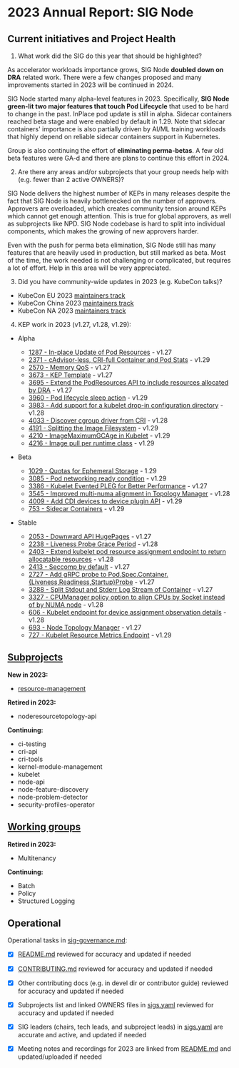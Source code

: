 # 2023 Annual Report: SIG Node

## Current initiatives and Project Health

1. What work did the SIG do this year that should be highlighted?

As accelerator workloads importance grows, SIG Node **doubled down on DRA**
related work. There were a few changes proposed and many improvements started in
2023 will be continued in 2024.

SIG Node started many alpha-level features in 2023. Specifically, **SIG Node
green-lit two major features that touch Pod Lifecycle** that used to be hard to
change in the past. InPlace pod update is still in alpha. Sidecar containers
reached beta stage and were enabled by default in 1.29. Note that sidecar
containers' importance is also partially driven by AI/ML training workloads that
highly depend on reliable sidecar containers support in Kubernetes.

Group is also continuing the effort of **eliminating perma-betas**. A few old beta
features were GA-d and there are plans to continue this effort in 2024.

2. Are there any areas and/or subprojects that your group needs help with (e.g. fewer than 2 active OWNERS)?

SIG Node delivers the highest number of KEPs in many releases despite the fact
that SIG Node is heavily bottlenecked on the number of approvers. Approvers are
overloaded, which creates community tension around KEPs which cannot get enough
attention. This is true for global approvers, as well as subprojects like NPD.
SIG Node codebase is hard to split into individual components, which makes the
growing of new approvers harder.

Even with the push for perma beta elimination, SIG Node still has many features
that are heavily used in production, but still marked as beta. Most of the time,
the work needed is not challenging or complicated, but requires a lot of effort.
Help in this area will be very appreciated.

3. Did you have community-wide updates in 2023 (e.g. KubeCon talks)?

- KubeCon EU 2023 [maintainers track](https://kccnceu2023.sched.com/event/1HyU4/kubernetes-sig-node-intro-and-deep-dive-sergey-kanzhelev-dawn-chen-google-derek-carr-mrunal-patel-red-hat)
- KubeCon China 2023 [maintainers track](https://kccncosschn2023.sched.com/event/1PTJk/kubernetes-sigze-tao-recheng-kubernetes-sig-node-intro-and-deep-dive-paco-xu-daocloud-xiongxiong-yuan-gitlab-china)
- KubeCon NA 2023 [maintainers track](https://kccncna2023.sched.com/event/1R2qd/kubernetes-sig-node-intro-and-deep-dive-sergey-kanzhelev-google-mrunal-patel-red-hat)

4. KEP work in 2023 (v1.27, v1.28, v1.29):

  - Alpha
    - [1287 - In-place Update of Pod Resources](https://github.com/kubernetes/enhancements/tree/master/keps/sig-node/1287-in-place-update-pod-resources) - v1.27
    - [2371 - cAdvisor-less, CRI-full Container and Pod Stats](https://github.com/kubernetes/enhancements/tree/master/keps/sig-node/2371-cri-pod-container-stats) - v1.29
    - [2570 - Memory QoS](https://github.com/kubernetes/enhancements/tree/master/keps/sig-node/2570-memory-qos) - v1.27
    - [3673 - KEP Template](https://github.com/kubernetes/enhancements/tree/master/keps/sig-node/3673-kubelet-parallel-image-pull-limit) - v1.27
    - [3695 - Extend the PodResources API to include resources allocated by DRA](https://github.com/kubernetes/enhancements/tree/master/keps/sig-node/3695-pod-resources-for-dra) - v1.27
    - [3960 - Pod lifecycle sleep action](https://github.com/kubernetes/enhancements/tree/master/keps/sig-node/3960-pod-lifecycle-sleep-action) - v1.29
    - [3983 - Add support for a kubelet drop-in configuration directory](https://github.com/kubernetes/enhancements/tree/master/keps/sig-node/3983-drop-in-configuration) - v1.28
    - [4033 - Discover cgroup driver from CRI](https://github.com/kubernetes/enhancements/tree/master/keps/sig-node/4033-group-driver-detection-over-cri) - v1.28
    - [4191 - Splitting the Image Filesystem](https://github.com/kubernetes/enhancements/tree/master/keps/sig-node/4191-split-image-filesystem) - v1.29
    - [4210 - ImageMaximumGCAge in Kubelet](https://github.com/kubernetes/enhancements/tree/master/keps/sig-node/4210-max-image-gc-age) - v1.29
    - [4216 - Image pull per runtime class](https://github.com/kubernetes/enhancements/tree/master/keps/sig-node/4216-image-pull-per-runtime-class) - v1.29

  - Beta
    - [1029 - Quotas for Ephemeral Storage](https://github.com/kubernetes/enhancements/tree/master/keps/sig-node/1029-ephemeral-storage-quotas) - 1.29
    - [3085 - Pod networking ready condition](https://github.com/kubernetes/enhancements/tree/master/keps/sig-node/3085-pod-conditions-for-starting-completition-of-sandbox-creation) - v1.29
    - [3386 - Kubelet Evented PLEG for Better Performance](https://github.com/kubernetes/enhancements/tree/master/keps/sig-node/3386-kubelet-evented-pleg) - v1.27
    - [3545 - Improved multi-numa alignment in Topology Manager](https://github.com/kubernetes/enhancements/tree/master/keps/sig-node/3545-improved-multi-numa-alignment) - v1.28
    - [4009 - Add CDI devices to device plugin API](https://github.com/kubernetes/enhancements/tree/master/keps/sig-node/4009-add-cdi-devices-to-device-plugin-api) - v1.29
    - [753 - Sidecar Containers](https://github.com/kubernetes/enhancements/tree/master/keps/sig-node/753-sidecar-containers) - v1.29

  - Stable
    - [2053 - Downward API HugePages](https://github.com/kubernetes/enhancements/tree/master/keps/sig-node/2053-downward-api-hugepages) - v1.27
    - [2238 - Liveness Probe Grace Period](https://github.com/kubernetes/enhancements/tree/master/keps/sig-node/2238-liveness-probe-grace-period) - v1.28
    - [2403 - Extend kubelet pod resource assignment endpoint to return allocatable resources](https://github.com/kubernetes/enhancements/tree/master/keps/sig-node/2403-pod-resources-allocatable-resources) - v1.28
    - [2413 - Seccomp by default](https://github.com/kubernetes/enhancements/tree/master/keps/sig-node/2413-seccomp-by-default) - v1.27
    - [2727 - Add gRPC probe to Pod.Spec.Container.{Liveness,Readiness,Startup}Probe](https://github.com/kubernetes/enhancements/tree/master/keps/sig-node/2727-grpc-probe) - v1.27
    - [3288 - Split Stdout and Stderr Log Stream of Container](https://github.com/kubernetes/enhancements/tree/master/keps/sig-node/3288-separate-stdout-from-stderr) - v1.27
    - [3327 - CPUManager policy option to align CPUs by Socket instead of by NUMA node](https://github.com/kubernetes/enhancements/tree/master/keps/sig-node/3327-align-by-socket) - v1.28
    - [606 - Kubelet endpoint for device assignment observation details](https://github.com/kubernetes/enhancements/tree/master/keps/sig-node/606-compute-device-assignment) - v1.28
    - [693 - Node Topology Manager](https://github.com/kubernetes/enhancements/tree/master/keps/sig-node/693-topology-manager) - v1.27
    - [727 - Kubelet Resource Metrics Endpoint](https://github.com/kubernetes/enhancements/tree/master/keps/sig-node/727-resource-metrics-endpoint) - v1.29

## [Subprojects](https://git.k8s.io/community/sig-node#subprojects)


**New in 2023:**
  - [resource-management](https://git.k8s.io/community/sig-node#resource-management)

**Retired in 2023:**
  - noderesourcetopology-api

**Continuing:**
  - ci-testing
  - cri-api
  - cri-tools
  - kernel-module-management
  - kubelet
  - node-api
  - node-feature-discovery
  - node-problem-detector
  - security-profiles-operator

## [Working groups](https://git.k8s.io/community/sig-node#working-groups)

**Retired in 2023:**
 - Multitenancy

**Continuing:**
 - Batch
 - Policy
 - Structured Logging

## Operational

Operational tasks in [sig-governance.md]:
- [X] [README.md] reviewed for accuracy and updated if needed
- [X] [CONTRIBUTING.md] reviewed for accuracy and updated if needed
- [X] Other contributing docs (e.g. in devel dir or contributor guide) reviewed for accuracy and updated if needed
- [X] Subprojects list and linked OWNERS files in [sigs.yaml] reviewed for accuracy and updated if needed
- [X] SIG leaders (chairs, tech leads, and subproject leads) in [sigs.yaml] are accurate and active, and updated if needed
- [X] Meeting notes and recordings for 2023 are linked from [README.md] and updated/uploaded if needed


[CONTRIBUTING.md]: https://git.k8s.io/community/sig-node/CONTRIBUTING.md
[sig-governance.md]: https://git.k8s.io/community/committee-steering/governance/sig-governance.md
[README.md]: https://git.k8s.io/community/sig-node/README.md
[sigs.yaml]: https://git.k8s.io/community/sigs.yaml
[devel]: https://git.k8s.io/community/contributors/devel/README.md
